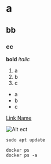 # a
## bb
### cc

**bold** 
*italic*
1. a
2. b
3. c
   
* a
* b
* c

[Link Name](link)

![Alt ect](Image.jpg)

`
sudo apt update 
`

```
docker ps
docker ps -a
```
